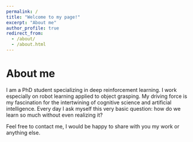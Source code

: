 ```yaml
---
permalink: /
title: "Welcome to my page!"
excerpt: "About me"
author_profile: true
redirect_from: 
  - /about/
  - /about.html
---
```



About me
======

I am a PhD student specializing in deep reinforcement learning. I work especially on robot learning applied to object grasping. My driving force is my fascination for the intertwining of cognitive science and artificial intelligence. Every day I ask myself this very basic question: how do we learn so much without even realizing it?

Feel free to contact me, I would be happy to share with you my work or anything else.


